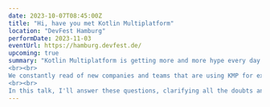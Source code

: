 ```yaml
---
date: 2023-10-07T08:45:00Z
title: "Hi, have you met Kotlin Multiplatform"
location: "DevFest Hamburg"
performDate: 2023-11-03
eventUrl: https://hamburg.devfest.de/
upcoming: true
summary: "Kotlin Multiplatform is getting more and more hype every day. It started as an experimental technology, then alpha, beta and now it's on the path of becoming stable. 
<br><br>
We constantly read of new companies and teams that are using KMP for experiments and production projects alike. And we're left wondering: why pick KMP over any other cross-platform solution? How to approach it? And, most importantly, is it possible to start using it in existing projects?
<br><br>
In this talk, I'll answer these questions, clarifying all the doubts and making you ready to use and love Kotlin Multiplatform."
---
```


